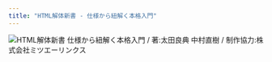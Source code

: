```yaml
---
title: "HTML解体新書 - 仕様から紐解く本格入門"
---
```


<section class="cover">
<img src="../image/cover.png" alt="HTML解体新書 仕様から紐解く本格入門 / 著:太田良典 中村直樹 / 制作協力:株式会社ミツエーリンクス" />
</section>